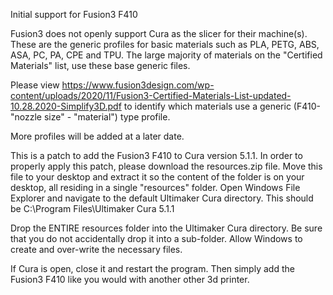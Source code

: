 Initial support for Fusion3 F410


Fusion3 does not openly support Cura as the slicer for their machine(s). These are the generic profiles for basic materials such as PLA, PETG, ABS, ASA, PC, PA, CPE and TPU.
The large majority of materials on the "Certified Materials" list, use these base generic files.


Please view https://www.fusion3design.com/wp-content/uploads/2020/11/Fusion3-Certified-Materials-List-updated-10.28.2020-Simplify3D.pdf
to identify which materials use a generic (F410-"nozzle size" - "material") type profile.


More profiles will be added at a later date.

This is a patch to add the Fusion3 F410 to Cura version 5.1.1. In order to properly apply this patch, please download the resources.zip file. Move this file to your desktop and extract it so the content of the folder is on your desktop, all residing in a single "resources" folder. Open Windows File Explorer and navigate to the default Ultimaker Cura directory. This should be C:\Program Files\Ultimaker Cura 5.1.1

Drop the ENTIRE resources folder into the Ultimaker Cura directory. Be sure that you do not accidentally drop it into a sub-folder. Allow Windows to create and over-write the necessary files.

If Cura is open, close it and restart the program. Then simply add the Fusion3 F410 like you would with another other 3d printer.
